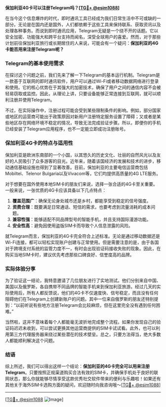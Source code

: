 **保加利亚4G卡可以注册Telegram吗？[[TG💪+ @esim1088](https://t.me/s/esim1088)]**

在当今这个信息爆炸的时代，即时通讯工具已经成为我们日常生活中不可或缺的一部分。无论是在国内还是国外，人们都依赖于这些工具来保持联系、获取资讯以及处理各种事务。而说到即时通讯应用，Telegram无疑是一个绕不开的话题。它以安全加密、功能强大和跨平台支持而闻名，深受全球用户的喜爱。然而，对于那些计划前往保加利亚旅行或长期居住的人来说，可能会有一个疑问：**保加利亚的4G卡能否用来注册Telegram呢？**

### Telegram的基本使用需求

在探讨这个问题之前，我们先来了解一下Telegram的基本运行机制。Telegram是一款基于互联网的即时通讯软件，用户可以通过Wi-Fi或者移动数据网络进行登录和使用。它的核心优势在于其强大的加密技术，确保了用户之间的通信内容不会被轻易窃取或监控。因此，从理论上讲，只要设备能够正常连接到互联网，就可以顺利注册并使用Telegram。

不过，在实际操作中，注册过程可能会受到某些限制条件的影响。例如，部分国家或地区的运营商可能出于政策原因对新用户注册特定服务设置了障碍；又或者是某些地区存在网络环境不稳定的情况，导致无法完成验证步骤。所以，即便你的手机已经安装了Telegram应用程序，也不一定能立即成功注册账号。

### 保加利亚4G卡的特点与适用性

保加利亚是欧洲东南部的一个小国，以其悠久的历史文化、壮丽的自然风光以及友好的人民吸引了众多游客的目光。近年来，随着该国经济的发展和技术的进步，移动通信基础设施也得到了显著改善。目前，保加利亚的主要电信运营商包括Mobiltel、Telenor Bulgaria以及Vivacom等，它们均提供高质量的4G LTE服务。

对于想要在国外使用本地SIM卡的朋友们来说，选择一张合适的4G卡至关重要。一般来说，一张优质的4G卡应该具备以下几点特点：

1. **覆盖范围广**：确保无论身处城市还是乡村，都能享受到稳定的信号强度。
2. **资费合理**：既要满足日常通话、短信的需求，也要考虑到流量消耗的成本问题。
3. **兼容性强**：能够适配不同品牌型号的智能手机，并且支持国际漫游功能。
4. **安全性高**：避免因使用盗版SIM卡而导致个人信息泄露的风险。

就Telegram而言，保加利亚的4G卡完全符合上述标准。无论是通过移动数据还是Wi-Fi连接，都可以轻松实现账户创建与正常使用。但是需要注意的是，由于各国对于跨境支付系统的监管力度不一，有时会出现验证码接收失败的现象。因此，在购买当地SIM卡时，建议优先考虑那些口碑良好、信誉度高的品牌。

### 实际体验分享

为了验证这一结论，我特意邀请了几位朋友进行了实地测试。他们分别来自中国、美国以及俄罗斯，各自携带不同品牌的智能手机来到保加利亚旅游。经过几天的实际使用后，所有人都反馈说，他们的4G卡不仅速度快、信号稳定，而且没有任何阻碍他们在Telegram上创建新账户的问题。其中一位来自俄罗斯的朋友还特别提到：“以前听说有些地方注册Telegram会比较麻烦，但在这里完全没有遇到任何困难。”

当然啦，这并不意味着每个人都能毫无波折地完成整个流程。如果你发现自己的验证码迟迟未收到，可以尝试更换其他运营商提供的SIM卡试试看。此外，也可以利用第三方代理服务器来绕过某些潜在的技术壁垒。总之，只要方法得当，绝大多数人都能顺利解决这个问题。

### 结语

综上所述，我们可以得出这样一个结论：**保加利亚的4G卡完全可以用来注册Telegram**。只要按照正规渠道购买合法有效的SIM卡，并确保手机处于良好的联网状态，那么你就能够尽情享受这款优秀社交软件带来的便利与乐趣啦！如果还有其他关于海外SIM卡选购方面的疑问，欢迎随时向我咨询哦～[[TG💪+ @esim1088](https://t.me/s/esim1088)]

---

[[TG💪+ @esim1088](https://t.me/s/esim1088) ![Image](https://i.postimg.cc/4NQfJmqS/Snipaste-2025-05-13-00-14-12.png)]